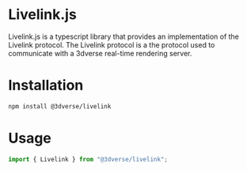 # Livelink.js

Livelink.js is a typescript library that provides an implementation of the Livelink protocol.
The Livelink protocol is a the protocol used to communicate with a 3dverse real-time rendering server.

# Installation

```bash
npm install @3dverse/livelink
```

# Usage

```typescript
import { Livelink } from "@3dverse/livelink";
```
